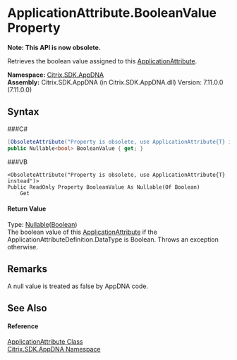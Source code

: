 # ApplicationAttribute.BooleanValue Property 
 

**Note: This API is now obsolete.**

Retrieves the boolean value assigned to this <a href="T_Citrix_SDK_AppDNA_ApplicationAttribute">ApplicationAttribute</a>.

**Namespace:**&nbsp;<a href="N_Citrix_SDK_AppDNA">Citrix.SDK.AppDNA</a><br />**Assembly:**&nbsp;Citrix.SDK.AppDNA (in Citrix.SDK.AppDNA.dll) Version: 7.11.0.0 (7.11.0.0)

## Syntax

###C#
```csharp
[ObsoleteAttribute("Property is obsolete, use ApplicationAttribute{T} instead")]
public Nullable<bool> BooleanValue { get; }
```

###VB
```vbnet
<ObsoleteAttribute("Property is obsolete, use ApplicationAttribute{T} instead")>
Public ReadOnly Property BooleanValue As Nullable(Of Boolean)
	Get
```


#### Return Value
Type: <a href="http://msdn2.microsoft.com/en-us/library/b3h38hb0" target="_blank">Nullable</a>(<a href="http://msdn2.microsoft.com/en-us/library/a28wyd50" target="_blank">Boolean</a>)<br />The boolean value of this <a href="T_Citrix_SDK_AppDNA_ApplicationAttribute">ApplicationAttribute</a> if the ApplicationAttributeDefinition.DataType is Boolean. Throws an exception otherwise.

## Remarks
A null value is treated as false by AppDNA code.

## See Also


#### Reference
<a href="T_Citrix_SDK_AppDNA_ApplicationAttribute">ApplicationAttribute Class</a><br /><a href="N_Citrix_SDK_AppDNA">Citrix.SDK.AppDNA Namespace</a><br />